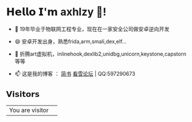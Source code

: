 # 𝗛𝗲𝗹𝗹𝗼 𝗜'𝗺 axhlzy 👋!

- 🔭 19年毕业于物联网工程专业，现在在一家安全公司做安卓逆向开发

- 😄 安卓开发出身，熟悉frida,arm,smali,dex,elf...

- 🌱 折腾art虚拟机，inlinehook,dexlib2,unidbg,unicorn,keystone,capstorn 等等

- 📫 这是我的博客 ： [简书](https://www.jianshu.com/u/d6bd8ae8f6b0)  [看雪论坛](https://bbs.pediy.com/user-home-868525.htm) | QQ:597290673
    
 
## 𝗩𝗶𝘀𝗶𝘁𝗼𝗿𝘀


<table>
  <tr>
    <td>You are visitor</td>
    <td><img src="https://profile-counter.glitch.me/axhlzy/count.svg" alt="" /></td>
  </tr>
</table>
